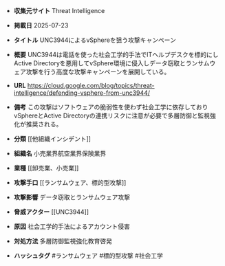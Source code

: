 - **収集元サイト**
Threat Intelligence

- **掲載日**
2025-07-23

- **タイトル**
UNC3944によるvSphereを狙う攻撃キャンペーン

- **概要**
UNC3944は電話を使った社会工学的手法でITヘルプデスクを標的にしActive Directoryを悪用してvSphere環境に侵入しデータ窃取とランサムウェア攻撃を行う高度な攻撃キャンペーンを展開している。

- **URL**
https://cloud.google.com/blog/topics/threat-intelligence/defending-vsphere-from-unc3944/

- **備考**
この攻撃はソフトウェアの脆弱性を使わず社会工学に依存しておりvSphereとActive Directoryの連携リスクに注意が必要で多層防御と監視強化が推奨される。

- **分類**
[[他組織インシデント]]

- **組織名**
小売業界航空業界保険業界

- **業種**
[[卸売業、小売業]]

- **攻撃手口**
[[ランサムウェア、標的型攻撃]]

- **攻撃影響**
データ窃取とランサムウェア攻撃

- **脅威アクター**
[[UNC3944]]

- **原因**
社会工学的手法によるアカウント侵害

- **対処方法**
多層防御監視強化教育啓発

- **ハッシュタグ**
#ランサムウェア #標的型攻撃 #社会工学
